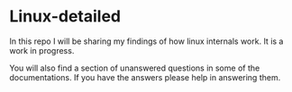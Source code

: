 # Linux-detailed
In this repo I will be sharing my findings of how linux internals work. It is a work in progress.

You will also find a section of unanswered questions in some of the documentations. If you have the answers please help in answering them.
